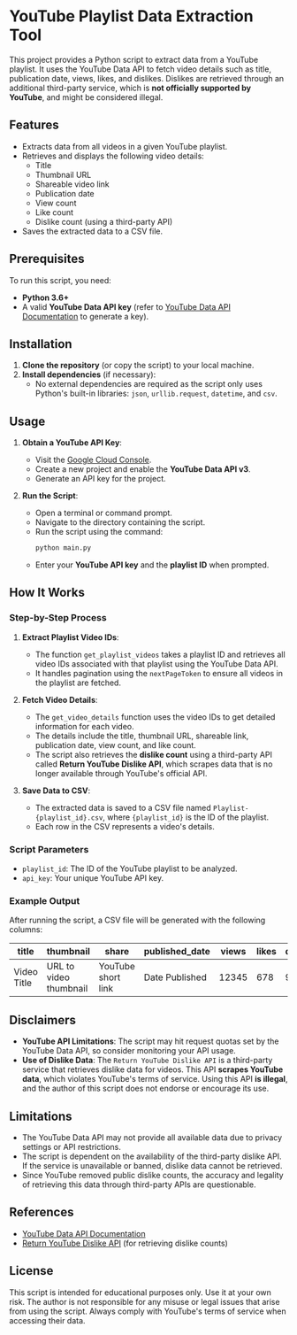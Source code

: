 # YouTube Playlist Data Extraction Tool

This project provides a Python script to extract data from a YouTube playlist. It uses the YouTube Data API to fetch video details such as title, publication date, views, likes, and dislikes. Dislikes are retrieved through an additional third-party service, which is **not officially supported by YouTube**, and might be considered illegal.

## Features

- Extracts data from all videos in a given YouTube playlist.
- Retrieves and displays the following video details:
  - Title
  - Thumbnail URL
  - Shareable video link
  - Publication date
  - View count
  - Like count
  - Dislike count (using a third-party API)
- Saves the extracted data to a CSV file.

## Prerequisites

To run this script, you need:

- **Python 3.6+**
- A valid **YouTube Data API key** (refer to [YouTube Data API Documentation](https://developers.google.com/youtube/v3/getting-started) to generate a key).

## Installation

1. **Clone the repository** (or copy the script) to your local machine.
2. **Install dependencies** (if necessary):
   - No external dependencies are required as the script only uses Python's built-in libraries: `json`, `urllib.request`, `datetime`, and `csv`.

## Usage

1. **Obtain a YouTube API Key**:
   - Visit the [Google Cloud Console](https://console.cloud.google.com/).
   - Create a new project and enable the **YouTube Data API v3**.
   - Generate an API key for the project.

2. **Run the Script**:
   - Open a terminal or command prompt.
   - Navigate to the directory containing the script.
   - Run the script using the command:
     ```bash
     python main.py
     ```
   - Enter your **YouTube API key** and the **playlist ID** when prompted.

## How It Works

### Step-by-Step Process

1. **Extract Playlist Video IDs**:
   - The function `get_playlist_videos` takes a playlist ID and retrieves all video IDs associated with that playlist using the YouTube Data API.
   - It handles pagination using the `nextPageToken` to ensure all videos in the playlist are fetched.

2. **Fetch Video Details**:
   - The `get_video_details` function uses the video IDs to get detailed information for each video.
   - The details include the title, thumbnail URL, shareable link, publication date, view count, and like count.
   - The script also retrieves the **dislike count** using a third-party API called **Return YouTube Dislike API**, which scrapes data that is no longer available through YouTube's official API.

3. **Save Data to CSV**:
   - The extracted data is saved to a CSV file named `Playlist-{playlist_id}.csv`, where `{playlist_id}` is the ID of the playlist.
   - Each row in the CSV represents a video's details.

### Script Parameters

- `playlist_id`: The ID of the YouTube playlist to be analyzed.
- `api_key`: Your unique YouTube API key.

### Example Output

After running the script, a CSV file will be generated with the following columns:

| title        | thumbnail                             | share              | published_date | views | likes | dislikes |
|--------------|--------------------------------------|--------------------|----------------|-------|-------|----------|
| Video Title  | URL to video thumbnail                | YouTube short link | Date Published | 12345 | 678   | 90       |

## Disclaimers

- **YouTube API Limitations**: The script may hit request quotas set by the YouTube Data API, so consider monitoring your API usage.
- **Use of Dislike Data**: The `Return YouTube Dislike API` is a third-party service that retrieves dislike data for videos. This API **scrapes YouTube data**, which violates YouTube's terms of service. Using this API **is illegal**, and the author of this script does not endorse or encourage its use.

## Limitations

- The YouTube Data API may not provide all available data due to privacy settings or API restrictions.
- The script is dependent on the availability of the third-party dislike API. If the service is unavailable or banned, dislike data cannot be retrieved.
- Since YouTube removed public dislike counts, the accuracy and legality of retrieving this data through third-party APIs are questionable.

## References

- [YouTube Data API Documentation](https://developers.google.com/youtube/v3/docs)
- [Return YouTube Dislike API](https://returnyoutubedislike.com/) (for retrieving dislike counts)

## License

This script is intended for educational purposes only. Use it at your own risk. The author is not responsible for any misuse or legal issues that arise from using the script. Always comply with YouTube's terms of service when accessing their data.
